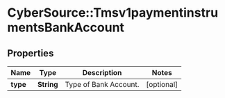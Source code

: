# CyberSource::Tmsv1paymentinstrumentsBankAccount

## Properties
Name | Type | Description | Notes
------------ | ------------- | ------------- | -------------
**type** | **String** | Type of Bank Account. | [optional] 


